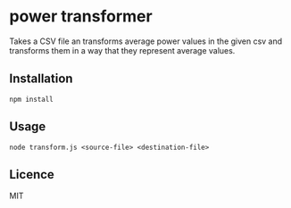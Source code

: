 # power transformer

Takes a CSV file an transforms average power values in the given csv and transforms them in a way that they represent average values.

## Installation

`npm install`

## Usage

`node transform.js <source-file> <destination-file>`

## Licence

MIT